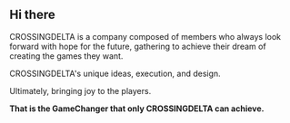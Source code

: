## Hi there 

CROSSINGDELTA is a company composed of members who always look forward with hope for the future, gathering to achieve their dream of creating the games they want.

CROSSINGDELTA's unique ideas, execution, and design.

Ultimately, bringing joy to the players.

**That is the GameChanger that only CROSSINGDELTA can achieve.**
